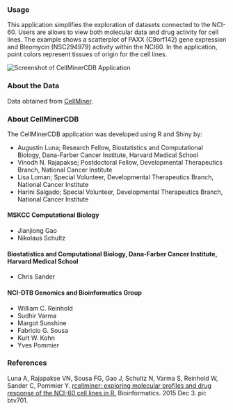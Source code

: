 ### Usage
This application simplifies the exploration of datasets connected to the NCI-60. Users are allows to view both molecular data and drug activity for cell lines. The example shows a scatterplot of PAXX (C9orf142) gene expression and Bleomycin (NSC294979) activity within the NCI60. In the application, point colors represent tissues of origin for the cell lines.

![Screenshot of CellMinerCDB Application](files/rcellminer_screenshot_anno.png)

### About the Data
Data obtained from [CellMiner](http://discover.nci.nih.gov/cellminer/). 

### About CellMinerCDB
The CellMinerCDB application was developed using R and Shiny by:

* Augustin Luna; Research Fellow, Biostatistics and Computational Biology, Dana-Farber Cancer Institute, Harvard Medical School
* Vinodh N. Rajapakse; Postdoctoral Fellow, Developmental Therapeutics Branch, National Cancer Institute
* Lisa Loman; Special Volunteer, Developmental Therapeutics Branch, National Cancer Institute
* Harini Salgado; Special Volunteer, Developmental Therapeutics Branch, National Cancer Institute


#### MSKCC Computational Biology
* Jianjiong Gao
* Nikolaus Schultz

#### Biostatistics and Computational Biology, Dana-Farber Cancer Institute, Harvard Medical School
* Chris Sander

#### NCI-DTB Genomics and Bioinformatics Group
* William C. Reinhold
* Sudhir Varma
* Margot Sunshine
* Fabricio G. Sousa
* Kurt W. Kohn
* Yves Pommier

### References
Luna A, Rajapakse VN, Sousa FG, Gao J, Schultz N, Varma S, Reinhold W, Sander C, Pommier Y. [rcellminer: exploring molecular profiles and drug response of the NCI-60 cell lines in R.](https://www.ncbi.nlm.nih.gov/pubmed/26635141) Bioinformatics. 2015 Dec 3. pii: btv701.

